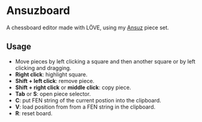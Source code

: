 # Ansuzboard

A chessboard editor made with LÖVE, using my [Ansuz](https://github.com/quotepilgrim/ansuz) piece set.

## Usage

- Move pieces by left clicking a square and then another square or by left clicking and dragging.
- **Right click**: highlight square.
- **Shift + left click**: remove piece.
- **Shift + right click** or **middle click**: copy piece.
- **Tab** or **S**: open piece selector.
- **C**: put FEN string of the current postion into the clipboard.
- **V**: load position from from a FEN string in the clipboard.
- **R**: reset board.
